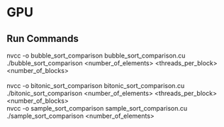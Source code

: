 # GPU
## Run Commands
nvcc -o bubble_sort_comparison bubble_sort_comparison.cu <br/>
./bubble_sort_comparison <number_of_elements> <threads_per_block> <number_of_blocks> <br/>
<br/>
nvcc -o bitonic_sort_comparison bitonic_sort_comparison.cu <br/>
./bitonic_sort_comparison <number_of_elements> <threads_per_block> <number_of_blocks>
<br/>
nvcc -o sample_sort_comparison sample_sort_comparison.cu <br/>
./sample_sort_comparison <number_of_elements>
